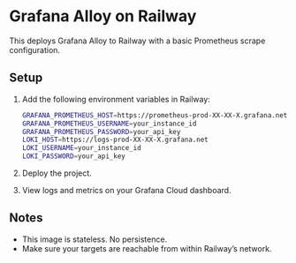 # Grafana Alloy on Railway

This deploys Grafana Alloy to Railway with a basic Prometheus scrape configuration.

## Setup

1. Add the following environment variables in Railway:

   ```sh
   GRAFANA_PROMETHEUS_HOST=https://prometheus-prod-XX-XX-X.grafana.net
   GRAFANA_PROMETHEUS_USERNAME=your_instance_id
   GRAFANA_PROMETHEUS_PASSWORD=your_api_key
   LOKI_HOST=https://logs-prod-XX-XX-X.grafana.net
   LOKI_USERNAME=your_instance_id
   LOKI_PASSWORD=your_api_key
   ```

2. Deploy the project.

3. View logs and metrics on your Grafana Cloud dashboard.

## Notes

- This image is stateless. No persistence.
- Make sure your targets are reachable from within Railway’s network.
